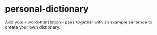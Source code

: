 # personal-dictionary
Add your &lt;word-translation> pairs together with an example sentence to create your own dictionary.
